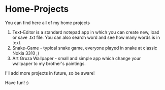 # Home-Projects
 
 You can find here all of my home projects

 1. Text-Editor is a standard notepad app in which you can create new, load or save .txt file. You can also search word and see how many words is in text.
 2. Snake-Game - typical snake game, everyone played in snake at classic Nokia 3310 ;)
 3. Art Gruza Wallpaper - small and simple app which change your wallpaper to my brother's paintings.
 
 I'll add more projects in future, so be aware!
 
 Have fun! :)
